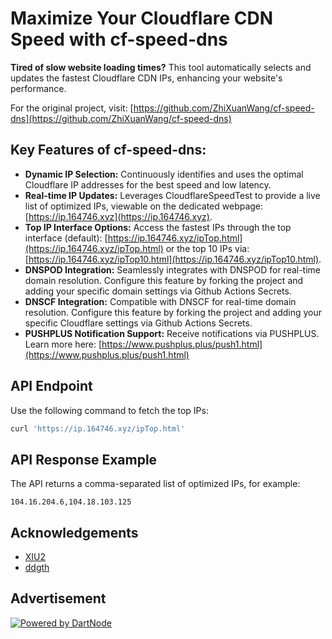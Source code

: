 # Maximize Your Cloudflare CDN Speed with cf-speed-dns

**Tired of slow website loading times?**  This tool automatically selects and updates the fastest Cloudflare CDN IPs, enhancing your website's performance.

For the original project, visit: [https://github.com/ZhiXuanWang/cf-speed-dns](https://github.com/ZhiXuanWang/cf-speed-dns)

## Key Features of cf-speed-dns:

*   **Dynamic IP Selection:**  Continuously identifies and uses the optimal Cloudflare IP addresses for the best speed and low latency.
*   **Real-time IP Updates:**  Leverages CloudflareSpeedTest to provide a live list of optimized IPs, viewable on the dedicated webpage: [https://ip.164746.xyz](https://ip.164746.xyz).
*   **Top IP Interface Options:** Access the fastest IPs through the top interface (default): [https://ip.164746.xyz/ipTop.html](https://ip.164746.xyz/ipTop.html) or the top 10 IPs via: [https://ip.164746.xyz/ipTop10.html](https://ip.164746.xyz/ipTop10.html).
*   **DNSPOD Integration:** Seamlessly integrates with DNSPOD for real-time domain resolution. Configure this feature by forking the project and adding your specific domain settings via Github Actions Secrets.
*   **DNSCF Integration:** Compatible with DNSCF for real-time domain resolution. Configure this feature by forking the project and adding your specific Cloudflare settings via Github Actions Secrets.
*   **PUSHPLUS Notification Support:**  Receive notifications via PUSHPLUS. Learn more here: [https://www.pushplus.plus/push1.html](https://www.pushplus.plus/push1.html)

## API Endpoint

Use the following command to fetch the top IPs:

```bash
curl 'https://ip.164746.xyz/ipTop.html'
```

## API Response Example

The API returns a comma-separated list of optimized IPs, for example:

```
104.16.204.6,104.18.103.125
```

## Acknowledgements

*   [XIU2](https://github.com/XIU2/CloudflareSpeedTest)
*   [ddgth](https://github.com/ddgth/cf2dns)

## Advertisement

[![Powered by DartNode](https://dartnode.com/branding/DN-Open-Source-sm.png)](https://dartnode.com "Powered by DartNode - Free VPS for Open Source")